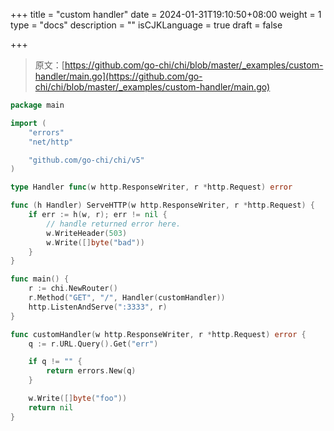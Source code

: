 +++
title = "custom handler"
date = 2024-01-31T19:10:50+08:00
weight = 1
type = "docs"
description = ""
isCJKLanguage = true
draft = false

+++

> 原文：[https://github.com/go-chi/chi/blob/master/_examples/custom-handler/main.go](https://github.com/go-chi/chi/blob/master/_examples/custom-handler/main.go)

```go
package main

import (
	"errors"
	"net/http"

	"github.com/go-chi/chi/v5"
)

type Handler func(w http.ResponseWriter, r *http.Request) error

func (h Handler) ServeHTTP(w http.ResponseWriter, r *http.Request) {
	if err := h(w, r); err != nil {
		// handle returned error here.
		w.WriteHeader(503)
		w.Write([]byte("bad"))
	}
}

func main() {
	r := chi.NewRouter()
	r.Method("GET", "/", Handler(customHandler))
	http.ListenAndServe(":3333", r)
}

func customHandler(w http.ResponseWriter, r *http.Request) error {
	q := r.URL.Query().Get("err")

	if q != "" {
		return errors.New(q)
	}

	w.Write([]byte("foo"))
	return nil
}
```

